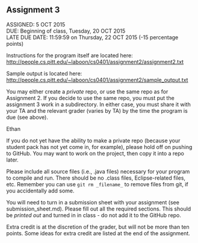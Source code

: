 ## Assignment 3

ASSIGNED: 5 OCT 2015  
DUE: Beginning of class, Tuesday, 20 OCT 2015  
LATE DUE DATE: 11:59:59 on Thursday, 22 OCT 2015 (-15 percentage points)  

Instructions for the program itself are located here: http://people.cs.pitt.edu/~laboon/cs0401/assignment2/assignment2.txt

Sample output is located here: http://people.cs.pitt.edu/~laboon/cs0401/assignment2/sample_output.txt

You may either create a _private_ repo, or use the same repo as for Assignment 2.  If you decide to use the same repo, you must put the assignment 3 work in a subdirectory.  In either case, you must share it with your TA and the relevant grader (varies by TA) by the time the program is due (see above).

Ethan

If you do not yet have the ability to make a private repo (because your student pack has not yet come in, for example), please hold off on pushing to GitHub.  You may want to work on the project, then copy it into a repo later.

Please include all source files (i.e., .java files) necessary for your program to compile and run.  There should be no .class files, Eclipse-related files, etc.  Remember you can use `git rm _filename_` to remove files from git, if you accidentally add some.

You will need to turn in a submission sheet with your assignment (see submission_sheet.md).  Please fill out all the required sections.  This should be _printed out_ and turned in in class - do not add it to the GitHub repo.

Extra credit is at the discretion of the grader, but will not be more than ten points.  Some ideas for extra credit are listed at the end of the assignment.



